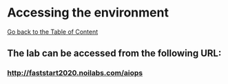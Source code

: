 # Accessing the environment

[Go back to the Table of Content](../README.md)

## The lab can be accessed from the following URL:

### http://faststart2020.noilabs.com/aiops


